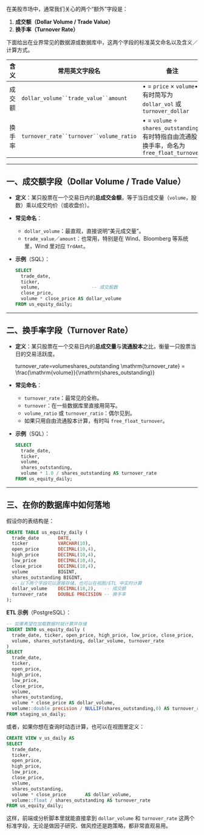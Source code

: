 在美股市场中，通常我们关心的两个“额外”字段是：

1. **成交额（Dollar Volume / Trade Value）**
2. **换手率（Turnover Rate）**

下面给出在业界常见的数据源或数据库中，这两个字段的标准英文命名以及含义／计算方式。

| 含义   | 常用英文字段名                          | 备注                                                         |
| ------ | --------------------------------------- | ------------------------------------------------------------ |
| 成交额 | `dollar_volume``trade_value``amount`    | • = `price` × `volume`• 有时简写为 `dollar_vol` 或 `turnover_dollar` |
| 换手率 | `turnover_rate``turnover``volume_ratio` | • = `volume` ÷ `shares_outstanding`• 有时特指自由流通股换手率，命名为 `free_float_turnover` |

------

## 一、成交额字段（Dollar Volume / Trade Value）

- **定义**：某只股票在一个交易日内的**总成交金额**，等于当日成交量（`volume`，股数）乘以成交均价（或收盘价）。

- **常见命名**：

  - `dollar_volume`：最直观，直接说明“美元成交量”。
  - `trade_value`／`amount`：也常用，特别是在 Wind、Bloomberg 等系统里，Wind 里对应 `TrdAmt`。

- **示例**（SQL）：

  ```sql
  SELECT 
    trade_date,
    ticker,
    volume,                   -- 成交股数
    close_price,
    volume * close_price AS dollar_volume
  FROM us_equity_daily;
  ```

------

## 二、换手率字段（Turnover Rate）

- **定义**：某只股票在一个交易日内的**总成交量**与**流通股本**之比，衡量一只股票当日的交易活跃度。

  turnover_rate=volumeshares_outstanding  \mathrm{turnover\_rate} = \frac{\mathrm{volume}}{\mathrm{shares\_outstanding}}

- **常见命名**：

  - `turnover_rate`：最常见的全称。
  - `turnover`：在一些数据库里直接用简写。
  - `volume_ratio` 或 `turnover_ratio`：偶尔见到。
  - 如果只用自由流通股本计算，有时叫 `free_float_turnover`。

- **示例**（SQL）：

  ```sql
  SELECT
    trade_date,
    ticker,
    volume,
    shares_outstanding,
    volume * 1.0 / shares_outstanding AS turnover_rate
  FROM us_equity_daily;
  ```

------

## 三、在你的数据库中如何落地

假设你的表结构是：

```sql
CREATE TABLE us_equity_daily (
  trade_date       DATE,
  ticker           VARCHAR(10),
  open_price       DECIMAL(10,4),
  high_price       DECIMAL(10,4),
  low_price        DECIMAL(10,4),
  close_price      DECIMAL(10,4),
  volume           BIGINT,
  shares_outstanding BIGINT,
  -- 以下两个字段可以直接存储，也可以在视图/ETL 中实时计算
  dollar_volume    DECIMAL(18,2),   -- 成交额
  turnover_rate    DOUBLE PRECISION -- 换手率
);
```

**ETL 示例**（PostgreSQL）：

```sql
-- 如果希望在加载数据时就计算并存储
INSERT INTO us_equity_daily (
  trade_date, ticker, open_price, high_price, low_price, close_price,
  volume, shares_outstanding, dollar_volume, turnover_rate
)
SELECT
  trade_date,
  ticker,
  open_price,
  high_price,
  low_price,
  close_price,
  volume,
  shares_outstanding,
  volume * close_price AS dollar_volume,
  volume::double precision / NULLIF(shares_outstanding,0) AS turnover_rate
FROM staging_us_daily;
```

或者，如果你想在查询时动态计算，也可以在视图里定义：

```sql
CREATE VIEW v_us_daily AS
SELECT
  trade_date,
  ticker,
  open_price,
  high_price,
  low_price,
  close_price,
  volume,
  shares_outstanding,
  volume * close_price       AS dollar_volume,
  volume::float / shares_outstanding AS turnover_rate
FROM us_equity_daily;
```

这样，前端或分析脚本里就能直接拿到 `dollar_volume` 和 `turnover_rate` 这两个标准字段，无论是做因子研究、做风控还是跑策略，都非常直观易用。